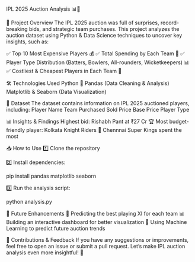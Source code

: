 IPL 2025 Auction Analysis 📊🏏

📌 Project Overview
The IPL 2025 auction was full of surprises, record-breaking bids, and strategic team purchases. This project analyzes the auction dataset using Python & Data Science techniques to uncover key insights, such as:

✅ Top 10 Most Expensive Players 💰
✅ Total Spending by Each Team 🏏
✅ Player Type Distribution (Batters, Bowlers, All-rounders, Wicketkeepers) 📊
✅ Costliest & Cheapest Players in Each Team 🔎

🛠️ Technologies Used
Python 🐍
Pandas (Data Cleaning & Analysis)
Matplotlib & Seaborn (Data Visualization)

📂 Dataset
The dataset contains information on IPL 2025 auctioned players, including:
Player Name
Team Purchased
Sold Price
Base Price
Player Type

📊 Insights & Findings
Highest bid: Rishabh Pant at ₹27 Cr 🏆
Most budget-friendly player: Kolkata Knight Riders 🏏
Chennnai Super Kings spent the most

📥 How to Use
1️⃣ Clone the repository

2️⃣ Install dependencies:

pip install pandas matplotlib seaborn

3️⃣ Run the analysis script:

python analysis.py

📌 Future Enhancements
🚀 Predicting the best playing XI for each team
📊 Building an interactive dashboard for better visualization
🤖 Using Machine Learning to predict future auction trends

📩 Contributions & Feedback
If you have any suggestions or improvements, feel free to open an issue or submit a pull request. Let’s make IPL auction analysis even more insightful! 🚀
